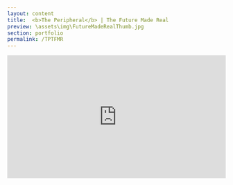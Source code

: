 ```yaml
---
layout: content
title:  <b>The Peripheral</b> | The Future Made Real
preview: \assets\img\FutureMadeRealThumb.jpg
section: portfolio
permalink: /TPTFMR
---
```



<body><center><div style="padding:56.25% 0 0 0;position:relative;"><iframe src="https://player.vimeo.com/video/794315251?h=dd239108df&amp;badge=0&amp;autopause=0&amp;player_id=0&amp;app_id=58479" frameborder="0" allow="autoplay; fullscreen; picture-in-picture" allowfullscreen style="position:absolute;top:0;left:0;width:100%;height:100%;" title="PERIPHERAL_ep6.mp4"></iframe></div><script src="https://player.vimeo.com/api/player.js"></script></center></body>
